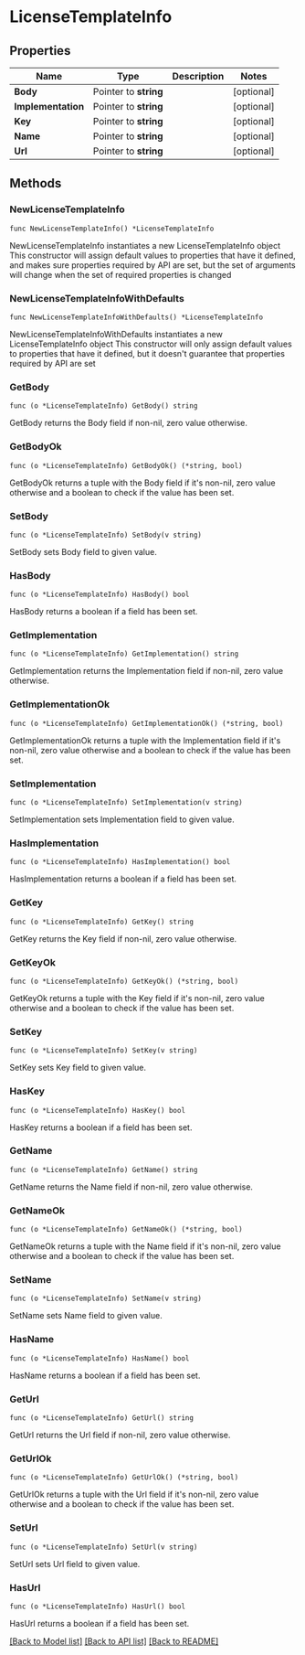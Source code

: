 # LicenseTemplateInfo

## Properties

Name | Type | Description | Notes
------------ | ------------- | ------------- | -------------
**Body** | Pointer to **string** |  | [optional] 
**Implementation** | Pointer to **string** |  | [optional] 
**Key** | Pointer to **string** |  | [optional] 
**Name** | Pointer to **string** |  | [optional] 
**Url** | Pointer to **string** |  | [optional] 

## Methods

### NewLicenseTemplateInfo

`func NewLicenseTemplateInfo() *LicenseTemplateInfo`

NewLicenseTemplateInfo instantiates a new LicenseTemplateInfo object
This constructor will assign default values to properties that have it defined,
and makes sure properties required by API are set, but the set of arguments
will change when the set of required properties is changed

### NewLicenseTemplateInfoWithDefaults

`func NewLicenseTemplateInfoWithDefaults() *LicenseTemplateInfo`

NewLicenseTemplateInfoWithDefaults instantiates a new LicenseTemplateInfo object
This constructor will only assign default values to properties that have it defined,
but it doesn't guarantee that properties required by API are set

### GetBody

`func (o *LicenseTemplateInfo) GetBody() string`

GetBody returns the Body field if non-nil, zero value otherwise.

### GetBodyOk

`func (o *LicenseTemplateInfo) GetBodyOk() (*string, bool)`

GetBodyOk returns a tuple with the Body field if it's non-nil, zero value otherwise
and a boolean to check if the value has been set.

### SetBody

`func (o *LicenseTemplateInfo) SetBody(v string)`

SetBody sets Body field to given value.

### HasBody

`func (o *LicenseTemplateInfo) HasBody() bool`

HasBody returns a boolean if a field has been set.

### GetImplementation

`func (o *LicenseTemplateInfo) GetImplementation() string`

GetImplementation returns the Implementation field if non-nil, zero value otherwise.

### GetImplementationOk

`func (o *LicenseTemplateInfo) GetImplementationOk() (*string, bool)`

GetImplementationOk returns a tuple with the Implementation field if it's non-nil, zero value otherwise
and a boolean to check if the value has been set.

### SetImplementation

`func (o *LicenseTemplateInfo) SetImplementation(v string)`

SetImplementation sets Implementation field to given value.

### HasImplementation

`func (o *LicenseTemplateInfo) HasImplementation() bool`

HasImplementation returns a boolean if a field has been set.

### GetKey

`func (o *LicenseTemplateInfo) GetKey() string`

GetKey returns the Key field if non-nil, zero value otherwise.

### GetKeyOk

`func (o *LicenseTemplateInfo) GetKeyOk() (*string, bool)`

GetKeyOk returns a tuple with the Key field if it's non-nil, zero value otherwise
and a boolean to check if the value has been set.

### SetKey

`func (o *LicenseTemplateInfo) SetKey(v string)`

SetKey sets Key field to given value.

### HasKey

`func (o *LicenseTemplateInfo) HasKey() bool`

HasKey returns a boolean if a field has been set.

### GetName

`func (o *LicenseTemplateInfo) GetName() string`

GetName returns the Name field if non-nil, zero value otherwise.

### GetNameOk

`func (o *LicenseTemplateInfo) GetNameOk() (*string, bool)`

GetNameOk returns a tuple with the Name field if it's non-nil, zero value otherwise
and a boolean to check if the value has been set.

### SetName

`func (o *LicenseTemplateInfo) SetName(v string)`

SetName sets Name field to given value.

### HasName

`func (o *LicenseTemplateInfo) HasName() bool`

HasName returns a boolean if a field has been set.

### GetUrl

`func (o *LicenseTemplateInfo) GetUrl() string`

GetUrl returns the Url field if non-nil, zero value otherwise.

### GetUrlOk

`func (o *LicenseTemplateInfo) GetUrlOk() (*string, bool)`

GetUrlOk returns a tuple with the Url field if it's non-nil, zero value otherwise
and a boolean to check if the value has been set.

### SetUrl

`func (o *LicenseTemplateInfo) SetUrl(v string)`

SetUrl sets Url field to given value.

### HasUrl

`func (o *LicenseTemplateInfo) HasUrl() bool`

HasUrl returns a boolean if a field has been set.


[[Back to Model list]](../README.md#documentation-for-models) [[Back to API list]](../README.md#documentation-for-api-endpoints) [[Back to README]](../README.md)


